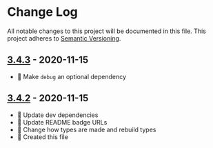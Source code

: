 # Change Log

All notable changes to this project will be documented in this file. This project adheres to [Semantic Versioning](http://semver.org/).

## [3.4.3](https://github.com/uttori/uttori-storage-provider-json-file/compare/v3.4.2...v3.4.3) - 2020-11-15

- 🧰 Make `debug` an optional dependency

## [3.4.2](https://github.com/uttori/uttori-storage-provider-json-file/compare/v3.4.1...v3.4.2) - 2020-11-15

- 🎁 Update dev dependencies
- 🎁 Update README badge URLs
- 🧰 Change how types are made and rebuild types
- 🧰 Created this file
